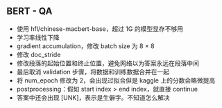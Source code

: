 ## BERT - QA

- 使用 hfl/chinese-macbert-base，超过 1G 的模型显存不够用
- 学习率线性下降
- gradient accumulation，修改 batch size 为 8 × 8
- 修改 doc_stride
- 修改段落的起始位置和终止位置，避免网络以为答案永远在段落中间
- 最后取消 validation 步骤，将数据和训练数据合并在一起
- 将 num_epoch 修改为 2，会出现过拟合但是 kaggle 上的分数会略微提高
- postprocessing：假如 start index > end index，就直接 continue
- 答案中还会出现 [UNK]，表示是生僻字。不知道怎么解决